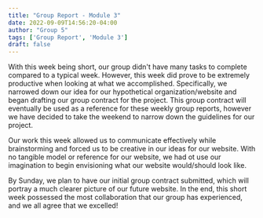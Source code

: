 ```yaml
---
title: "Group Report - Module 3"
date: 2022-09-09T14:56:20-04:00
author: "Group 5"
tags: ['Group Report', 'Module 3']
draft: false
---
```


With this week being short, our group didn't have many tasks to complete compared to a typical week. However, this week did prove to be extremely productive when looking at what we accomplished. Specifically, we narrowed down our idea for our hypothetical organization/website and began drafting our group contract for the project. This group contract will eventually be used as a reference for these weekly group reports, however we have decided to take the weekend to narrow down the guidelines for our project. 

Our work this week allowed us to communicate effectively while brainstorming and forced us to be creative in our ideas for our website. With no tangible model or reference for our website, we had ot use our imagination to begin envisioning what our website would/should look like. 

By Sunday, we plan to have our initial group contract submitted, which will portray a much clearer picture of our future website. In the end, this short week possessed the most collaboration that our group has experienced, and we all agree that we excelled!